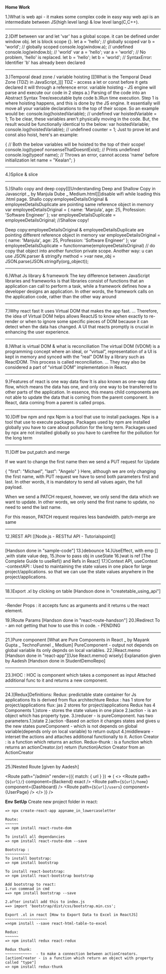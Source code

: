 **Home Work**

1.)What is web api - it makes some complex code in easy way
web api is an intermediate between JS(high level lang) & low level lang(C,C++).
__________________________________________________________________________________
2.)Diff between var and let 
'var' has a global scope. it can be defined under window obj.
let is block scope {}.
let a = 'hello'; // globally scoped
var b = 'world'; // globally scoped
console.log(window.a); // undefined
console.log(window.b); // 'world'
var a = 'hello';
var a = 'world'; // No problem, 'hello' is replaced.
let b = 'hello';
let b = 'world'; // SyntaxError: Identifier 'b' has already been declared
__________________________________________________________________________________
3.)Temporal dead zone / variable hoisting
[[[What is the Temporal Dead Zone (TDZ) in JavaScript_]]]
TDZ - access a let or const before it gets declared it will through a reference error.
variable hoisting - JS engine will parse and execute our code in 2 steps a.) Parsing of the code into an Abstract Syntax Tree/executable byte code b.)Run time execution. Step 1 is where hoisting happens, and this is done by the JS engine. It essentially will move all your variable declarations to the top of their scope.
So an example would be:
console.log(hoistedVariable); // undefined
var hoistedVariable = 1;
To be clear, these variables aren't physically moving in the code. But, the result would be functionally identical to the below:
var hoistedVariable;
console.log(hoistedVariable); // undefined
counter = 1;
Just to prove let and const also hoist, here's an example:

{
    // Both the below variables will be hoisted to the top of their scope!
	console.log(typeof nonsenseThatDoesntExist); // Prints undefined
	console.log(typeof name); // Throws an error, cannot access 'name' before initialization
	let name = "Kealan";
}
__________________________________________________________________________________
4.)Splice & slice
__________________________________________________________________________________
5.)Shallo copy and deep copy[[[Understanding Deep and Shallow Copy in Javascript _ by Manjula Dube _ Medium.html]]]disable wifi while loading this .html page.
Shallo copy:employeeDetailsOriginal & employeeDetailsDuplicate are pointing same reference object in memory
var employeeDetailsOriginal = {  name: 'Manjula', age: 25, Profession: 'Software Engineer' };
var employeeDetailsDuplicate = employeeDetailsOriginal; //Shallow copy!

Deep copy:employeeDetailsOriginal & employeeDetailsDuplicate are pointing different reference object in memory
var employeeDetailsOriginal = {  name: 'Manjula', age: 25, Profession: 'Software Engineer' };
var employeeDetailsDuplicate = functionname(employeeDetailsOriginal) // do copy that object into another function private scope.
Another way: u can use JSON.parser & stringify method = >var new_obj = JSON.parse(JSON.stringify(org_object));
__________________________________________________________________________________
6.)What Js library & framework
The key difference between JavaScript libraries and frameworks is that libraries consist of functions that an application can call to perform a task, while a framework defines how a developer designs an application. In other words, the framework calls on the application code, rather than the other way around
__________________________________________________________________________________
7.)Why react fast
It uses Virtual DOM that makes the app fast. ... Therefore, the idea of Virtual DOM helps allows ReactJS to know when exactly to re-render or when to ignore some specific pieces of DOM because it can detect when the data has changed. A UI that reacts promptly is crucial in enhancing the user experience.
__________________________________________________________________________________
8.)What is virtual DOM & what is reconciliation 
The virtual DOM (VDOM) is a programming concept where an ideal, or “virtual”, representation of a UI is kept in memory and synced with the “real” DOM by a library such as ReactDOM. This process is called reconciliation. ... They may also be considered a part of “virtual DOM” implementation in React.
__________________________________________________________________________________
9.)Features of react is one way data flow
It is also known as one-way data flow, which means the data has one, and only one way to be transferred to other parts of the application. In essence, this means child components are not able to update the data that is coming from the parent component. In React, data coming from a parent is called props.
__________________________________________________________________________________
10.)Diff bw npm and npx
Npm is a tool that use to install packages. Npx is a tool that use to execute packages. Packages used by npm are installed globally you have to care about pollution for the long term. Packages used by npx are not installed globally so you have to carefree for the pollution for the long term
__________________________________________________________________________________
11.)Diff bw put,patch and merge

If we want to change the first name then we send a PUT request for Update

{ "first": "Michael", "last": "Angelo" }
Here, although we are only changing the first name, with PUT request we have to send both parameters first and last. In other words, it is mandatory to send all values again, the full payload.

When we send a PATCH request, however, we only send the data which we want to update. In other words, we only send the first name to update, no need to send the last name.

For this reason, PATCH request requires less bandwidth.
patch-merge are same
__________________________________________________________________________________
12.)REST API 
[[Node.js - RESTful API - Tutorialspoint]]
__________________________________________________________________________________
[Handson done in "sample-code"]
13.)debounce 
14.)UseEffect, with emp [] ,with state value dep,
15.)how to pass obj in useState
16.)wat is ref [The Complete Guide to useRef() and Refs in React]
17.)Context API, useContext
-contextAPI : Used to maintaining the state values in one place for large project/applications. so that we can use the state values anywhere in the project/applications.
__________________________________________________________________________________
18.)Export .xl by clicking on table [Handson done in "createtable_using_api"]
__________________________________________________________________________________
-Render Props : it accepts func as arguments and it returns u the react element. 

19.)Route Params [Handson done in "react-route-handson"]
20.)Redirect To - am not getting that how to use this in code. - PENDING
__________________________________________________________________________________
21.)Pure component [What are Pure Components in React _ by Mayank Gupta _ TechnoFunnel _ Medium]
	PureComponent - output not depends on global variable its only depnds on local variables.
22.)React.memo [Handson done in "react-app"][Use React.memo() wisely] 
Explanation given by Aadesh [Handson done in StudentDemoRepo]
__________________________________________________________________________________
23.)HOC : HOC is component which takes a component as input Attached additional func to it and returns a new component.
__________________________________________________________________________________
24.)[Redux]Definitions:
Redux: predictable state container for Js applications
Its is derived from flux architechture
Redux : has 1 store for project/applications
flux: jas 2 stores for project/applications
Redux has 4 Components
1.)store - stores the state values in one place
2.)action - is an object which has property type.
3.)reducer - is pureComponent. has two parameters.1.)state 2.)action
	-Based on action it changes states and gives u the new states
	pureComponent - which is not depends on global variable(depends only on local variable) to return output
4.)middleware - interset the actions and attaches additional functionally to it.
Action Creator : is a function which returns an action.
Redux-thunk : is a function which returns an actionCreator.(or) return (function)Action Creator from an ActionCreator
__________________________________________________________________________________
25.)Nested Route [given by Aadesh] 
<BrowserRouter>

  <Route path="/" component={Frontpage} exact />
  <Route path="/home" component={HomePage} />
  <Route path="/about" component={AboutPage} />

  <Route
    path="/admin"
    render={({ match: { url } }) => (
      <>
        <Route path={`${url}/`} component={Backend} exact />
        <Route path={`${url}/home`} component={Dashboard} />
        <Route path={`${url}/users`} component={UserPage} />
      </>
    )}
  />

</BrowserRouter>
  
  
  **Env SetUp**
  Create new project folder in react:
~~~~~~~~~~~~~~~~~~~~~~~~~~~~~~~~~~~
=> npx create-react-app appname_in_lowercaseletter

Route:
~~~~~~
=> npm install react-route-dom

To install all dependancies
=> npm install react-route-dom --save

Bootstrap :
~~~~~~~~~~~
To install bootstrap:
=> npm install bootstrap

To install react-bootstrap:
=> npm install react-bootstrap bootstrap

Add bootstrap to react:
1.run commnad in cmd
==> npm install bootstrap --save

2.after install add this to index.js
==> import 'bootstrap/dist/css/bootstrap.min.css';

Export .xl in react [How to Export Data to Excel in ReactJS]
~~~~~~~~~~~~~~~~~~~
=>npm install --save react-html-table-to-excel

Redux:
~~~~~~
=> npm install redux react-redux

Redux thunk:
~~~~~~~~~~~~  - to make a connection between actionCreators.[actionCreator - is a function which return an object with property called "type"]
=> npm install redux-thunk

